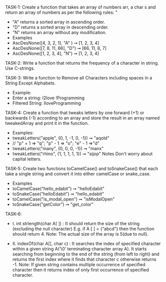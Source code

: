 TASK-1:
Create a function that takes an array of numbers arr, a char s and return an array of
numbers as per the following rules: "
- "A" returns a sorted array in ascending order.
-  "D" returns a sorted array in descending order.
- "N" returns an array without any modification.
- Examples
- AscDesNone([4, 3, 2, 1], "A" ) ➞ [1, 2, 3, 4]
- AscDesNone([7, 8, 11, 66], "D") ➞ [66, 11, 8, 7]
- AscDesNone([1, 2, 3, 4], "N") ➞ [1, 2, 3, 4]

TASK-2:
Write a function that returns the frequency of a character in string. Use C-strings.

TASK-3:
Write a function to Remove all Characters including spaces in a String Except Alphabets.
- Example:
- Enter a string: I2love !Programming
- Filtered String: IloveProgramming

TASK-4:
Create a function that tweaks letters by one forward (+1) or backwards (-1) according to an array and store the result in an array named tweakedArray and print it in the function.
- Examples:
- tweakLetters("apple", {0, 1, -1, 0, -1}) ➞ "aqold"
- // "p" + 1 => "q";  "p" - 1 => "o";  "e" - 1 =>"d"
- tweakLetters("many", {0, 0, 0, -1}) ➞ "manx"
- tweakLetters("rhino", {1, 1, 1, 1, 1}) ➞ "sijop"
Notes
Don't worry about capital letters.

TASK-5:
Create two functions toCamelCase() and toSnakeCase() that each take a single string and
convert it into either camelCase or snake_case.
- Examples
- toCamelCase("hello_edabit") ➞ "helloEdabit"
- toSnakeCase("helloEdabit") ➞ "hello_edabit"
- toCamelCase("is_modal_open") ➞ "isModalOpen"
- toSnakeCase("getColor") ➞ "get_color"

TASK-6:
- I. int strlength(char A[ ]) : It should return the size of the string
(excluding the null character)
E.g. if A [ ] = {“abcd”} then the function should return 4. Note: The actual
size of the array is 5(due to null).

- II. indexOf(char A[], char c) : It searches the index of specified
character within a given string A(‘\0’ terminating character array A). It starts
searching from beginning to the end of the string (from left to right) and
returns the first index where it finds that character c otherwise returns -1.
Note: If given string contains multiple occurrence of specified character
then it returns index of only first occurrence of specified character.
